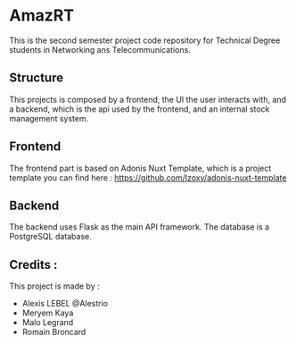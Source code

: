 # AmazRT

This is the second semester project code repository for Technical Degree students in Networking ans Telecommunications.

## Structure
 This projects is composed by a frontend, the UI the user interacts with, and a backend, which is the api used
 by the frontend, and an internal stock management system.
 
## Frontend

The frontend part is based on Adonis Nuxt Template, which is a project template you can 
find here : https://github.com/Izoxy/adonis-nuxt-template

## Backend 

The backend uses Flask as the main API framework. The database is a PostgreSQL database.

## Credits :
 
This project is made by :
- Alexis LEBEL @Alestrio
- Meryem Kaya
- Malo Legrand
- Romain Broncard